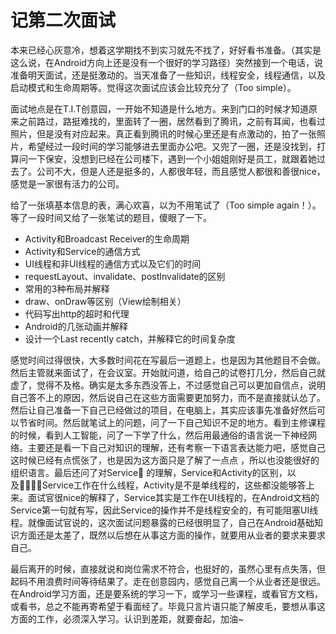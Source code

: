 # 记第二次面试

​	本来已经心灰意冷，想着这学期找不到实习就先不找了，好好看书准备。（其实是这么说，在Android方向上还是没有一个很好的学习路径）突然接到一个电话，说准备明天面试，还是挺激动的。当天准备了一些知识，线程安全，线程通信，以及启动模式和生命周期等。觉得这次面试应该会比较充分了（Too simple）。

​	面试地点是在T.I.T创意园，一开始不知道是什么地方。来到门口的时候才知道原来之前路过，路挺难找的，里面转了一圈，居然看到了腾讯，之前有耳闻，也看过照片，但是没有对应起来。真正看到腾讯的时候心里还是有点激动的，拍了一张照片，希望经过一段时间的学习能够进去里面办公吧。又兜了一圈，还是没找到，打算问一下保安，没想到已经在公司楼下，遇到一个小姐姐刚好是员工，就跟着她过去了。公司不大，但是人还是挺多的，人都很年轻，而且感觉人都很和善很nice，感觉是一家很有活力的公司。

给了一张填基本信息的表，满心欢喜，以为不用笔试了（Too simple again！）。等了一段时间又给了一张笔试的题目，傻眼了一下。

- Activity和Broadcast Receiver的生命周期
- Activity和Service的通信方式
- UI线程和非UI线程的通信方式以及它们的时间
- requestLayout、invalidate、postInvalidate的区别
- 常用的3种布局并解释
- draw、onDraw等区别（View绘制相关）
- 代码写出http的超时和代理
- Android的几张动画并解释
- 设计一个Last recently catch，并解释它的时间复杂度



​	感觉时间过得很快，大多数时间花在写最后一道题上，也是因为其他题目不会做。然后主管就来面试了，在会议室。开始就问道，给自己的试卷打几分，然后自己就虚了，觉得不及格。确实是太多东西没答上，不过感觉自己可以更加自信点，说明自己答不上的原因，然后说自己在这些方面需要更加努力，而不是直接就认怂了。然后让自己准备一下自己已经做过的项目，在电脑上，其实应该事先准备好然后可以节省时间。然后就笔试上的问题，问了一下自己知识不足的地方。看到主修课程的时候，看到人工智能，问了一下学了什么，然后用最通俗的语言说一下神经网络。主要还是看一下自己对知识的理解，还有考察一下语言表达能力吧，感觉自己这时候已经有点慌张了，也是因为这方面只是了解了一点点 ，所以也没能很好的组织语言。最后还问了对Service 的理解，Service和Activity的区别，以及Service工作在什么线程，Activity是不是单线程的，这些都没能够答上来。面试官很nice的解释了，Service其实是工作在UI线程的，在Android文档的Service第一句就有写，因此Service的操作并不是线程安全的，有可能阻塞UI线程。就像面试官说的，这次面试问题暴露的已经很明显了，自己在Android基础知识方面还是太差了，既然以后想在从事这方面的操作，就要用从业者的要求来要求自己。

​	最后离开的时候，直接就说和岗位需求不符合，也挺好的，虽然心里有点失落，但起码不用浪费时间等待结果了。走在创意园内，感觉自己离一个从业者还是很远。在Android学习方面，还是要系统的学习一下，或学习一些课程，或看官方文档，或看书，总之不能再寄希望于看面经了。毕竟只言片语只能了解皮毛，要想从事这方面的工作，必须深入学习。认识到差距，就要奋起，加油~